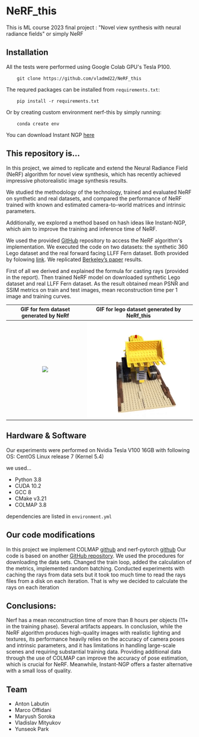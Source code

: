 # NeRF_this

This is ML course 2023 final project : "Novel view synthesis with neural radiance fields" or simply NeRF

## Installation

All the tests were performed using Google Colab GPU's Tesla P100.

        git clone https://github.com/vladmd22/NeRF_this

The requred packages can be installed from ``requirements.txt``:

        pip install -r requirements.txt

Or by creating custom environment nerf-this by simply running:

        conda create env
        
You can download Instant NGP [here](https://github.com/NVlabs/instant-ngp/blob/master/docs/nerf_dataset_tips.md)

## This repository is...

In this project, we aimed to replicate and extend the Neural Radiance Field (NeRF) algorithm for novel view synthesis, which has recently achieved impressive photorealistic image synthesis results.

We studied the methodology of the technology, trained and evaluated NeRF on synthetic and real datasets, and compared the performance of NeRF trained with known and estimated camera-to-world matrices and intrinsic parameters.

Additionally, we explored a method based on hash ideas like Instant-NGP, which aim to improve the training and inference time of NeRF.

We used the provided [GitHub]([https://github.com/colmap/colmap](https://github.com/yenchenlin/nerf-pytorch)) repository to access the NeRF algorithm's implementation. 
We executed the code on two datasets: the synthetic 360 Lego dataset and the real forward facing LLFF Fern dataset. Both provided by folowing [link](https://drive.google.com/drive/folders/128yBriW1IG_3NJ5Rp7APSTZsJqdJdfc1). We replicated [Berkeley’s paper](https://arxiv.org/pdf/2003.08934.pdf) results. 

First of all we derived and explained the formula for casting rays (provided in the report). Then trained NeRF model  on downloaded synthetic Lego dataset and real LLFF Fern dataset. As the result obtained mean PSNR and SSIM metrics on train and test images, mean reconstruction time per 1 image and training curves. 

GIF for fern dataset generated by NeRf |  GIF for lego dataset generated by NeRf_this 
:-------------------------:|:-------------------------:
![](fern.gif) |  ![](lego.gif)

 
## Hardware & Software

Our experiments were performed on Nvidia Tesla V100 16GB with following OS: CentOS Linux release 7 (Kernel 5.4) 

we used...
+ Python 3.8
+ CUDA 10.2
+ GCC 8
+ CMake v3.21
+ COLMAP 3.8

dependencies are listed in ```environment.yml```

## Our code modifications

In this project we implement COLMAP [github](https://github.com/colmap/colmap) and nerf-pytorch [github](https://github.com/yenchenlin/nerf-pytorch)
Our code is based on another [GitHub repository](https://github.com/krrish94/nerf-pytorch). We used the procedures for downloading the data sets. Changed the train loop, added the calculation of the metrics, implemented random batching. Conducted experiments with caching the rays from data sets but it took too much time to read the rays files from a disk on each iteration. That is why we decided to calculate the rays on each iteration
 
## Conclusions: 

Nerf has a mean reconstruction time of more than 8 hours per objects (11+ in the training phase). Several artifacts appears. In conclusion, while the NeRF algorithm produces high-quality images with realistic lighting and textures, its performance heavily relies on the accuracy of camera poses and intrinsic parameters, and it has limitations in handling large-scale scenes and requiring substantial training data. Providing additional data through the use of COLMAP can improve the accuracy of pose estimation, which is crucial for NeRF. Meanwhile, Instant-NGP offers a faster alternative with a small loss of quality.

## Team

+ Anton Labutin
+ Marco Offidani
+ Maryush Soroka
+ Vladislav Mityukov
+ Yunseok Park
